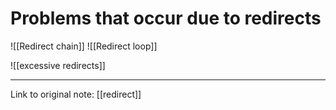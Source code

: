 # Problems that occur due to redirects
![[Redirect chain]]
![[Redirect loop]]

![[excessive redirects]]



---
Link to original note: [[redirect]]